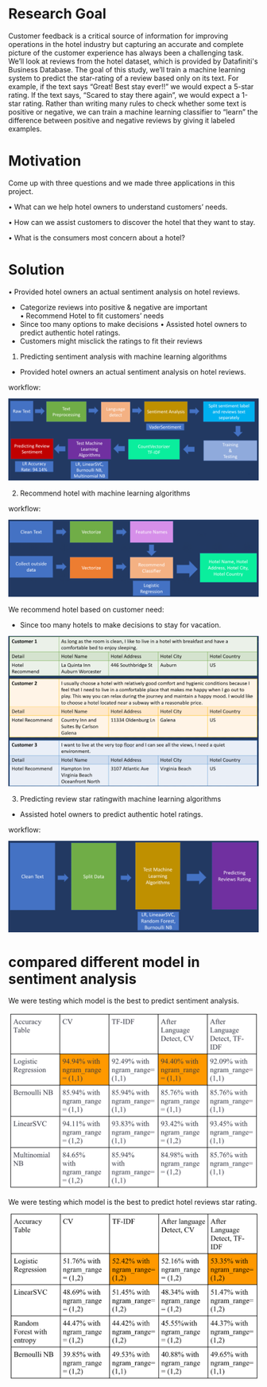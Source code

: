 # Research Goal

Customer feedback is a critical source of information for improving
operations in the hotel industry but capturing an accurate and complete picture of
the customer experience has always been a challenging task.
We’ll look at reviews from the hotel dataset, which is provided by
Datafiniti&#39;s Business Database. The goal of this study, we’ll train a machine
learning system to predict the star-rating of a review based only on its text. For
example, if the text says “Great! Best stay ever!!” we would expect a 5-star rating.
If the text says, “Scared to stay there again”, we would expect a 1-star rating.
Rather than writing many rules to check whether some text is positive or negative,
we can train a machine learning classifier to “learn” the difference between
positive and negative reviews by giving it labeled examples.


# Motivation
Come up with three questions and we made three applications in this project.

• What can we help hotel owners to understand customers’ needs. 

• How can we assist customers to discover the hotel that they want to stay. 

• What is the consumers most concern about a hotel?


# Solution
• Provided hotel owners an actual sentiment analysis on hotel reviews. 
  - Categorize reviews into positive & negative are important  
• Recommend Hotel to fit customers’ needs 
  - Since too many options to make decisions 
• Assisted hotel owners to predict authentic hotel ratings. 
  - Customers might misclick the ratings to fit their reviews 


1. Predicting sentiment analysis with machine learning algorithms

  - Provided hotel owners an actual sentiment analysis on hotel reviews. 

workflow:

![](image/sentiment%20analysis.png)

2. Recommend hotel with machine learning algorithms

workflow:

![](image/recommend%20hotel.png)

We recommend hotel based on customer need:

  - Since too many hotels to make decisions to stay for vacation.

![](image/customer%20need.png)

3. Predicting review star ratingwith machine learning algorithms
  
  - Assisted hotel owners to predict authentic hotel ratings.

workflow:

![](image/star%20rating.png)


# compared different model in sentiment analysis

We were testing which model is the best to predict sentiment analysis.

![](image/different%20model%20of%20sentiment.png)

We were testing which model is the best to predict hotel reviews star rating.

![](image/different%20model%20of%20star%20rating.png)
